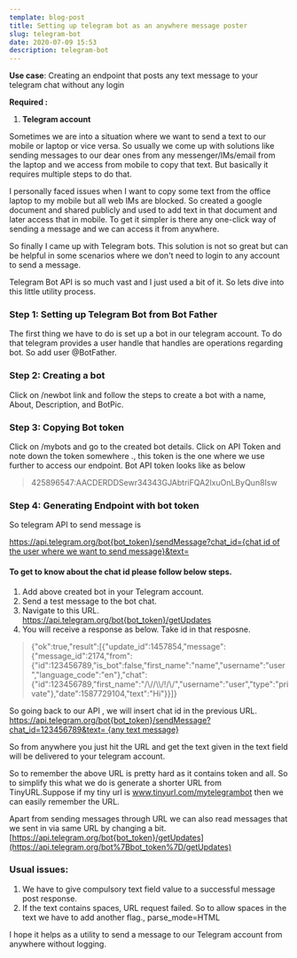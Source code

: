 ```yaml
---
template: blog-post
title: Setting up telegram bot as an anywhere message poster
slug: telegram-bot
date: 2020-07-09 15:53
description: telegram-bot
---
```

**Use case**: Creating an endpoint that posts any text message to your telegram chat without any login

**Required :**

1.  **Telegram account**

Sometimes we are into a situation where we want to send a text to our mobile or laptop or vice versa. So usually we come up with solutions like sending messages to our dear ones from any messenger/IMs/email from the laptop and we access from mobile to copy that text. But basically it requires multiple steps to do that.

I personally faced issues when I want to copy some text from the office laptop to my mobile but all web IMs are blocked. So created a google document and shared publicly and used to add text in that document and later access that in mobile. To get it simpler is there any one-click way of sending a message and we can access it from anywhere.

So finally I came up with Telegram bots. This solution is not so great but can be helpful in some scenarios where we don't need to login to any account to send a message.

Telegram Bot API is so much vast and I just used a bit of it. So lets dive into this little utility process.

### Step 1: Setting up Telegram Bot from Bot Father

The first thing we have to do is set up a bot in our telegram account. To do that telegram provides a user handle that handles are operations regarding bot. So add user @BotFather.

### Step 2: Creating a bot

Click on /newbot link and follow the steps to create a bot with a name, About, Description, and BotPic.

### Step 3: Copying Bot token

Click on /mybots and go to the created bot details. Click on API Token and note down the token somewhere ., this token is the one where we use further to access our endpoint. Bot API token looks like as below

> 425896547:AACDERDDSewr34343GJAbtriFQA2lxuOnLByQun8Isw

### Step 4: Generating Endpoint with bot token

So telegram API to send message is

[https://api.telegram.org/bot{bot_token}/sendMessage?chat_id={chat id of the user where we want to send message}&text=](https://api.telegram.org/bot%7Bbot_token%7D/sendMessage?chat_id={chat%20id%20of%20the%20user%20where%20we%20want%20to%20send%20message}&text=)

#### To get to know about the chat id please follow below steps.

1.  Add above created bot in your Telegram account.
2.  Send a test message to the bot chat.
3.  Navigate to this URL. https://api.telegram.org/bot{bot_token}/getUpdates
4.  You will receive a response as below. Take id in that resposne.

> {"ok":true,"result":[{"update_id":1457854,"message":{"message_id":2174,"from":{"id":123456789,"is_bot":false,"first_name":"name","username":"user","language_code":"en"},"chat":{"id":123456789,"first_name":"/\\//\\\\/!/\\/","username":"user","type":"private"},"date":1587729104,"text":"Hi"}}]}

So going back to our API , we will insert chat id in the previous URL.
[https://api.telegram.org/bot{bot_token}/sendMessage?chat_id=123456789&text= {any text message}](https://api.telegram.org/bot%7Bbot_token%7D/sendMessage?chat_id=123456789&text=%20{any%20text%20message})

So from anywhere you just hit the URL and get the text given in the text field will be delivered to your telegram account.

So to remember the above URL is pretty hard as it contains token and all. So to simplify this what we do is generate a shorter URL from TinyURL.Suppose if my tiny url is www.tinyurl.com/mytelegrambot then we can easily remember the URL.

Apart from sending messages through URL we can also read messages that we sent in via same URL by changing a bit. [https://api.telegram.org/bot{bot_token}/getUpdates](https://api.telegram.org/bot%7Bbot_token%7D/getUpdates)

### Usual issues:

1.  We have to give compulsory text field value to a successful message post response.
2.  If the text contains spaces, URL request failed. So to allow spaces in the text we have to add another flag., parse_mode=HTML

I hope it helps as a utility to send a message to our Telegram account from anywhere without logging.